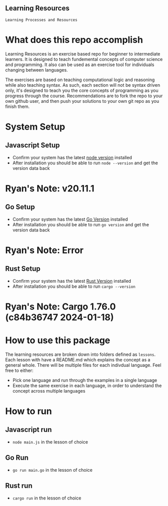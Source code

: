 Learning Resources
-------------------------------

`Learning Processes and Resources`

# What does this repo accomplish
Learning Resources is an exercise based repo for beginner to intermediate learners.
It is designed to teach fundemental concepts of computer science and programming.
It also can be used as an exercise tool for individuals changing between languages.

The exercises are based on teaching computational logic and reasoning while also teaching syntax.
As such, each section will not be syntax driven only, it's designed to teach you the core concepts of programming as you progress through the course.
Recommendations are to fork the repo to your own github user, and then push your solutions to your own git repo as you finish them.

# System Setup
## Javascript Setup
- Confirm your system has the latest [node version](https://nodejs.org/en) installed
- After installation you should be able to run `node --version` and get the version data back

# Ryan's Note: v20.11.1

## Go Setup
- Confirm your system has the latest [Go Version](https://go.dev/doc/install) installed
- After installation you should be able to run `go version` and get the version data back

# Ryan's Note: Error

## Rust Setup
- Confirm your system has the latest [Rust Version](https://www.rust-lang.org/tools/install) installed
- After installation you should be able to run `cargo --version`

# Ryan's Note: Cargo 1.76.0 (c84b36747 2024-01-18)

# How to use this package
The learning resources are broken down into folders defined as `lessons`. 
Each lesson with have a README.md which explains the concept as a general whole.
There will be multiple files for each indivdual language. Feel free to either:
- Pick one language and run through the examples in a single language
- Execute the same exercise in each language, in order to understand the concept across multiple languages

# How to run

## Javascript run
- `node main.js` in the lesson of choice

## Go Run
- `go run main.go` in the lesson of choice

## Rust run
- `cargo run` in the lesson of choice
